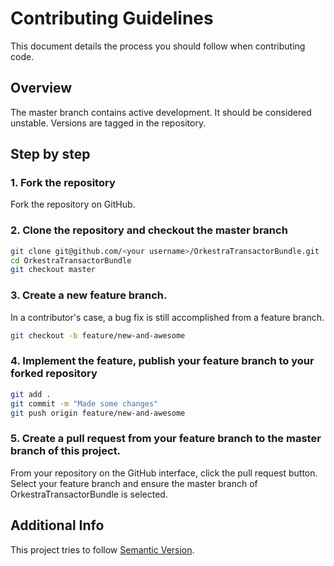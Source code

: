Contributing Guidelines
=======================

This document details the process you should follow when contributing code.

Overview
--------

The master branch contains active development. It should be considered unstable. Versions are tagged in the repository.


Step by step
------------

### 1. Fork the repository

Fork the repository on GitHub.

### 2. Clone the repository and checkout the master branch

``` bash
git clone git@github.com/<your username>/OrkestraTransactorBundle.git
cd OrkestraTransactorBundle
git checkout master
```

### 3. Create a new feature branch.

In a contributor's case, a bug fix is still accomplished from a feature branch.

``` bash
git checkout -b feature/new-and-awesome
```

### 4. Implement the feature, publish your feature branch to your forked repository

``` bash
git add .
git commit -m "Made some changes"
git push origin feature/new-and-awesome
```

### 5. Create a pull request from your feature branch to the master branch of this project.

From your repository on the GitHub interface, click the pull request button. Select your feature branch and ensure
the master branch of OrkestraTransactorBundle is selected.



Additional Info
---------------

This project tries to follow [Semantic Version](http://semver.org).
